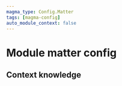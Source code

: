 ```yaml
---
magma_type: Config.Matter
tags: [magma-config]
auto_module_context: false
---
```

# Module matter config

## Context knowledge
